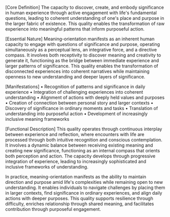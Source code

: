 [Core Definition]
The capacity to discover, create, and embody significance in human experience through active engagement with life's fundamental questions, leading to coherent understanding of one's place and purpose in the larger fabric of existence. This quality enables the transformation of raw experience into meaningful patterns that inform purposeful action.

[Essential Nature]
Meaning-orientation manifests as an inherent human capacity to engage with questions of significance and purpose, operating simultaneously as a perceptual lens, an integrative force, and a directive compass. It involves both receptivity to discover meaning and creativity to generate it, functioning as the bridge between immediate experience and larger patterns of significance. This quality enables the transformation of disconnected experiences into coherent narratives while maintaining openness to new understanding and deeper layers of significance.

[Manifestations]
• Recognition of patterns and significance in daily experience
• Integration of challenging experiences into coherent understanding
• Alignment of actions with deeply held values and purposes
• Creation of connection between personal story and larger contexts
• Discovery of significance in ordinary moments and tasks
• Translation of understanding into purposeful action
• Development of increasingly inclusive meaning frameworks

[Functional Description]
This quality operates through continuous interplay between experience and reflection, where encounters with life are processed through both intuitive recognition and conscious contemplation. It involves a dynamic balance between receiving existing meaning and creating new significance, functioning as an internal compass that orients both perception and action. The capacity develops through progressive integration of experience, leading to increasingly sophisticated and inclusive frameworks of understanding.

In practice, meaning-orientation manifests as the ability to maintain direction and purpose amid life's complexities while remaining open to new understanding. It enables individuals to navigate challenges by placing them in larger contexts, find significance in ordinary experiences, and align daily actions with deeper purposes. This quality supports resilience through difficulty, enriches relationship through shared meaning, and facilitates contribution through purposeful engagement.